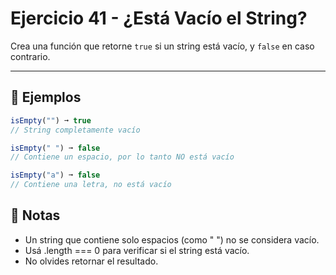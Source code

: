 # Ejercicio 41 - ¿Está Vacío el String?

Crea una función que retorne `true` si un string está vacío, y `false` en caso contrario.

---

## 🧪 Ejemplos

```javascript
isEmpty("") ➞ true
// String completamente vacío

isEmpty(" ") ➞ false
// Contiene un espacio, por lo tanto NO está vacío

isEmpty("a") ➞ false
// Contiene una letra, no está vacío
```

## 📝 Notas

- Un string que contiene solo espacios (como " ") no se considera vacío.
- Usá .length === 0 para verificar si el string está vacío.
- No olvides retornar el resultado.
